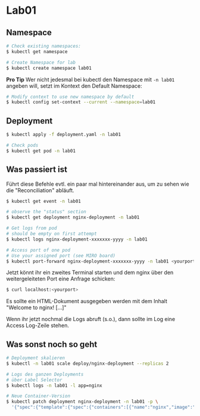 # Lab01
## Namespace
```bash
# Check existing namespaces:
$ kubectl get namespace

# Create Namespace for lab
$ kubectl create namespace lab01
```
**Pro Tip**
Wer nicht jedesmal bei kubectl den Namespace mit `-n lab01` angeben will, setzt im Kontext den Default Namespace:
```bash
# Modify context to use new namespace by default
$ kubectl config set-context --current --namespace=lab01
```

## Deployment
```bash
$ kubectl apply -f deployment.yaml -n lab01

# Check pods
$ kubectl get pod -n lab01
```
## Was passiert ist
Führt diese Befehle evtl. ein paar mal hintereinander aus, um zu sehen wie die "Reconciliation" abläuft.
```bash
$ kubectl get event -n lab01

# observe the "status" section
$ kubectl get deployment nginx-deployment -n lab01
```

```bash
# Get logs from pod
# should be empty on first attempt
$ kubectl logs nginx-deployment-xxxxxxx-yyyy -n lab01

# Access port of one pod
# Use your assigned port (see MIRO board)
$ kubectl port-forward nginx-deployment-xxxxxxx-yyyy -n lab01 <yourport>:80
```
Jetzt könnt ihr ein zweites Terminal starten und dem nginx über den weitergeleiteten Port eine Anfrage schicken:
```bash
$ curl localhost:<yourport>
```
Es sollte ein HTML-Dokument ausgegeben werden mit dem Inhalt "Welcome to nginx! [...]"

Wenn ihr jetzt nochmal die Logs abruft (s.o.), dann sollte im Log eine Access Log-Zeile stehen.

## Was sonst noch so geht
```bash
# Deployment skalieren
$ kubectl -n lab01 scale deploy/nginx-deployment --replicas 2

# Logs des ganzen Deployments
# über Label Selector
$ kubectl logs -n lab01 -l app=nginx

# Neue Container-Version
$ kubectl patch deployment nginx-deployment -n lab01 -p \
  '{"spec":{"template":{"spec":{"containers":[{"name":"nginx","image":"nginx:1.23.1"}]}}}}'
```